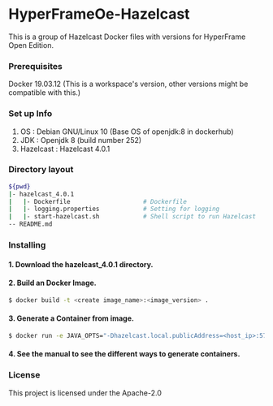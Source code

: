 # HyperFrameOe-Hazelcast

This is a group of Hazelcast Docker files with versions for HyperFrame Open Edition.

### Prerequisites

Docker 19.03.12 (This is a workspace's version, other versions might be compatible with this.)

### Set up Info

1) OS : Debian GNU/Linux 10 (Base OS of openjdk:8 in dockerhub)
2) JDK : Openjdk 8 (build number 252)
2) Hazelcast : Hazelcast 4.0.1

### Directory layout

```bash
${pwd}
|- hazelcast_4.0.1
|   |- Dockerfile                    # Dockerfile
|   |- logging.properties            # Setting for logging
|   |- start-hazelcast.sh            # Shell script to run Hazelcast
-- README.md
```   

### Installing

#### 1. Download the hazelcast_4.0.1 directory.

#### 2. Build an Docker Image.

```bash
$ docker build -t <create image_name>:<image_version> .
```
#### 3. Generate a Container from image.

```bash
$ docker run -e JAVA_OPTS="-Dhazelcast.local.publicAddress=<host_ip>:5701" -p 5701:5701 <image_name>:<image_version>
```
#### 4. See the manual to see the different ways to generate containers.

### License

This project is licensed under the Apache-2.0
